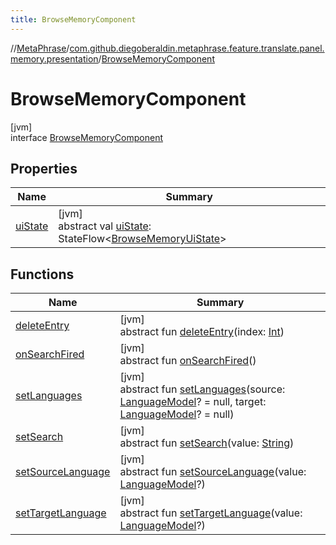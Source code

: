 ```yaml
---
title: BrowseMemoryComponent
---
```

//[MetaPhrase](../../../index.html)/[com.github.diegoberaldin.metaphrase.feature.translate.panel.memory.presentation](../index.html)/[BrowseMemoryComponent](index.html)



# BrowseMemoryComponent



[jvm]\
interface [BrowseMemoryComponent](index.html)



## Properties


| Name | Summary |
|---|---|
| [uiState](ui-state.html) | [jvm]<br>abstract val [uiState](ui-state.html): StateFlow&lt;[BrowseMemoryUiState](../-browse-memory-ui-state/index.html)&gt; |


## Functions


| Name | Summary |
|---|---|
| [deleteEntry](delete-entry.html) | [jvm]<br>abstract fun [deleteEntry](delete-entry.html)(index: [Int](https://kotlinlang.org/api/latest/jvm/stdlib/kotlin/-int/index.html)) |
| [onSearchFired](on-search-fired.html) | [jvm]<br>abstract fun [onSearchFired](on-search-fired.html)() |
| [setLanguages](set-languages.html) | [jvm]<br>abstract fun [setLanguages](set-languages.html)(source: [LanguageModel](../../com.github.diegoberaldin.metaphrase.domain.language.data/-language-model/index.html)? = null, target: [LanguageModel](../../com.github.diegoberaldin.metaphrase.domain.language.data/-language-model/index.html)? = null) |
| [setSearch](set-search.html) | [jvm]<br>abstract fun [setSearch](set-search.html)(value: [String](https://kotlinlang.org/api/latest/jvm/stdlib/kotlin/-string/index.html)) |
| [setSourceLanguage](set-source-language.html) | [jvm]<br>abstract fun [setSourceLanguage](set-source-language.html)(value: [LanguageModel](../../com.github.diegoberaldin.metaphrase.domain.language.data/-language-model/index.html)?) |
| [setTargetLanguage](set-target-language.html) | [jvm]<br>abstract fun [setTargetLanguage](set-target-language.html)(value: [LanguageModel](../../com.github.diegoberaldin.metaphrase.domain.language.data/-language-model/index.html)?) |

